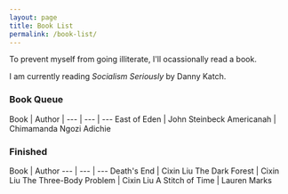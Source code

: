 ```yaml
---
layout: page
title: Book List
permalink: /book-list/
---
```


To prevent myself from going illiterate, I'll ocassionally read a book.

I am currently reading *Socialism Seriously* by Danny Katch.

### Book Queue

Book | Author |
--- | --- | ---
East of Eden | John Steinbeck
Americanah | Chimamanda Ngozi Adichie

### Finished

Book | Author
--- | --- | ---
Death's End | Cixin Liu
The Dark Forest | Cixin Liu 
The Three-Body Problem | Cixin Liu
A Stitch of Time | Lauren Marks

